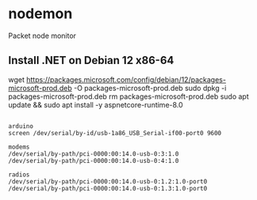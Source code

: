 # nodemon
Packet node monitor

## Install .NET on Debian 12 x86-64
wget https://packages.microsoft.com/config/debian/12/packages-microsoft-prod.deb -O packages-microsoft-prod.deb
sudo dpkg -i packages-microsoft-prod.deb
rm packages-microsoft-prod.deb
sudo apt update && sudo apt install -y aspnetcore-runtime-8.0

```

arduino
screen /dev/serial/by-id/usb-1a86_USB_Serial-if00-port0 9600

modems
/dev/serial/by-path/pci-0000:00:14.0-usb-0:3:1.0
/dev/serial/by-path/pci-0000:00:14.0-usb-0:4:1.0

radios
/dev/serial/by-path/pci-0000:00:14.0-usb-0:1.2:1.0-port0
/dev/serial/by-path/pci-0000:00:14.0-usb-0:1.3:1.0-port0

```